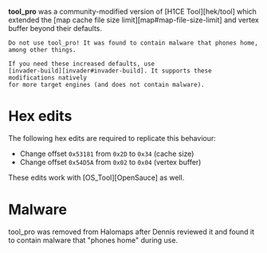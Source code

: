 **tool_pro** was a community-modified version of [H1CE Tool][hek/tool] which extended the [map cache file size limit][map#map-file-size-limit] and vertex buffer beyond their defaults.

```.alert danger
Do not use tool_pro! It was found to contain malware that phones home, among other things.

If you need these increased defaults, use
[invader-build][invader#invader-build]. It supports these modifications natively
for more target engines (and does not contain malware).
```

# Hex edits
The following hex edits are required to replicate this behaviour:

* Change offset `0x53181` from `0x2D` to `0x34` (cache size)
* Change offset `0x54D5A` from `0x02` to `0x04` (vertex buffer)

These edits work with [OS_Tool][OpenSauce] as well.

# Malware
tool_pro was removed from Halomaps after Dennis reviewed it and found it to
contain malware that "phones home" during use.

